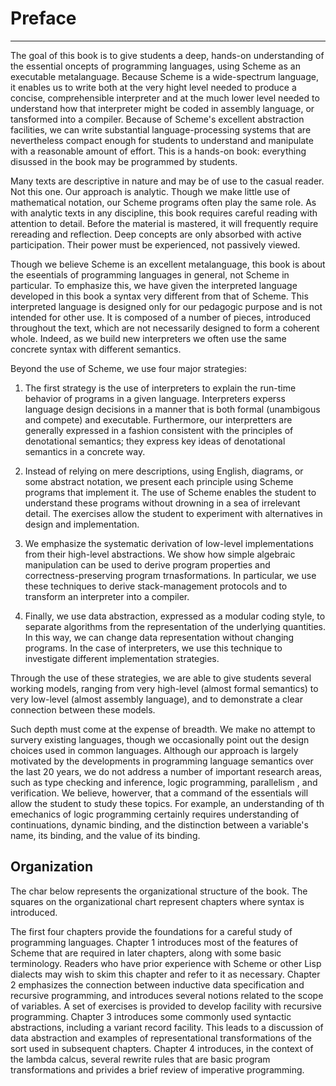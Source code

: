 # Preface

---

The goal of this book is to give students a deep, hands-on understanding of the essential oncepts of programming languages, using Scheme as an executable metalanguage. Because Scheme is a wide-spectrum language, it enables us to write both at the very hight level needed to produce a concise, comprehensible interpreter and at the much lower level needed to understand how that interpreter might be coded in assembly language, or tansformed into a compiler. Because of Scheme's excellent abstraction facilities, we can write substantial language-processing systems that are nevertheless compact enough for students to understand and manipulate with a reasonable amount of effort. This is a hands-on book: everything disussed in the book may be programmed by students.

Many texts are descriptive in nature and may be of use to the casual reader. Not this one. Our approach is analytic. Though we make little use of mathematical notation, our Scheme programs often play the same role. As with analytic texts in any discipline, this book requires careful reading with attention to detail. Before the material is mastered, it will frequently require rereading and reflection. Deep concepts are only absorbed with active participation. Their power must be experienced, not passively viewed.

Though we believe Scheme is an excellent metalanguage, this book is about the eseentials of programming languages in general, not Scheme in particular. To emphasize this, we have given the interpreted language developed in this book a syntax very different from that of Scheme. This interpreted language is designed only for our pedagogic purpose and is not intended for other use. It is composed of a number of pieces, introduced throughout the text, which are not necessarily designed to form a coherent whole. Indeed, as we build new interpreters we often use the same concrete syntax with different semantics.

Beyond the use of Scheme, we use four major strategies:

1. The first strategy is the use of interpreters to explain the run-time behavior of programs in a given language. Interpreters experss language design decisions in a manner that is both formal (unambigous and compete) and executable. Furthermore, our interpretters are generally expressed in a fashion consistent with the principles of denotational semantics; they express key ideas of denotational semantics in a concrete way.

2. Instead of relying on mere descriptions, using English, diagrams, or some abstract notation, we present each principle using Scheme programs that implement it. The use of Scheme enables the student to understand these programs without drowning in a sea of irrelevant detail. The exercises allow the student to experiment with alternatives in design and implementation.

3. We emphasize the systematic derivation of low-level implementations from their high-level abstractions. We show how simple algebraic manipulation can be used to derive program properties and correctness-preserving program trnasformations. In particular, we use these techniques to derive stack-management protocols and to transform an interpreter into a compiler.

4. Finally, we use data abstraction, expressed as a modular coding style, to separate algorithms from the representation of the underlying quantities. In this way, we can change data representation without changing programs. In the case of interpreters, we use this technique to investigate different implementation strategies.

Through the use of these strategies, we are able to give students several working models, ranging from very high-level (almost formal semantics) to very low-level (almost assembly language), and to demonstrate a clear connection between these models.

Such depth must come at the expense of breadth. We make no attempt to survery existing languages, though we occasionally point out the design choices used in common languages. Although our approach is largely motivated by the developments in programming language semantics over the last 20 years, we do not address a number of important research areas, such as type checking and inference, logic programming, parallelism , and verification. We believe, howerver, that a command of the essentials will allow the student to study these topics. For example, an understanding of th emechanics of logic programming certainly requires understanding of continuations, dynamic binding, and the distinction between a variable's name, its binding, and the value of its binding. 

## Organization
The char below represents the organizational structure of the book. The squares on the organizational chart represent chapters where syntax is introduced.

The first four chapters provide the foundations for a careful study of programming languages. Chapter 1 introduces most of the features of Scheme that are required in later chapters, along with some basic terminology. Readers who have prior experience with Scheme or other Lisp dialects may wish to skim this chapter and refer to it as necessary. Chapter 2 emphasizes the connection between inductive data specification and recursive programming, and introduces several notions related to the scope of variables. A set of exercises is provided to develop facility with recursive programming. Chapter 3 introduces some commonly used syntactic abstractions, including a variant record facility. This leads to a discussion of data abstraction and examples of representational transformations of the sort used in subsequent chapters. Chapter 4 introduces, in the context of the lambda calcus, several rewrite rules that are basic program transformations and privides a brief review of imperative programming.






